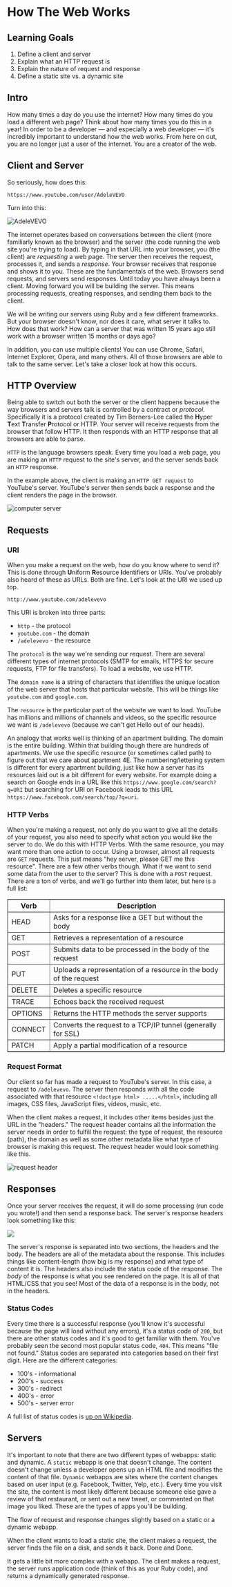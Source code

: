 # How The Web Works

## Learning Goals

1. Define a client and server
2. Explain what an HTTP request is
3. Explain the nature of request and response
4. Define a static site vs. a dynamic site

## Intro

How many times a day do you use the internet? How many times do you load a
different web page? Think about how many times you do this in a year! In order
to be a developer — and especially a web developer — it's incredibly important
to understand how the web works. From here on out, you are no longer just a user
of the internet. You are a creator of the web.

## Client and Server

So seriously, how does this:

```text
https://www.youtube.com/user/AdeleVEVO
```

Turn into this:

![AdeleVEVO](https://s3.amazonaws.com/learn-verified/request-intro.png)

The internet operates based on conversations between the client (more familiarly
known as the browser) and the server (the code running the web site you're
trying to load). By typing in that URL into your browser, you (the client) are
*requesting* a web page. The server then receives the request, processes it, and
sends a *response*. Your browser receives that response and shows it to you.
These are the fundamentals of the web. Browsers send requests, and servers send
responses. Until today you have always been a client. Moving forward you will be
building the server. This means processing requests, creating responses, and
sending them back to the client.

We will be writing our servers using Ruby and a few different frameworks. But
your browser doesn't know, nor does it care, what server it talks to. How does
that work? How can a server that was written 15 years ago still work with a
browser written 15 months or days ago? 

In addition, you can use multiple clients! You can use Chrome, Safari, Internet
Explorer, Opera, and many others. All of those browsers are able to talk to the
same server. Let's take a closer look at how this occurs.

## HTTP Overview

Being able to switch out both the server or the client happens because the way
browsers and servers talk is controlled by a contract or *protocol*.
Specifically it is a protocol created by Tim Berners-Lee called the **H**yper
**T**ext **T**ransfer **P**rotocol or HTTP. Your server will receive requests
from the browser that follow HTTP. It then responds with an HTTP response that
all browsers are able to parse.

`HTTP` is the language browsers speak. Every time you load a web page, you are
making an `HTTP` request to the site's server, and the server sends back an
`HTTP` response.

In the example above, the client is making an `HTTP GET request` to YouTube's
server. YouTube's server then sends back a response and the client renders the
page in the browser.

![computer server](https://curriculum-content.s3.amazonaws.com/how-the-web-works/Image_17_ComputerServer.png)

## Requests

### URI

When you make a request on the web, how do you know where to send it?  This is
done through **U**niform **R**esource **I**dentifiers or URIs. You've probably
also heard of these as URLs. Both are fine. Let's look at the URI we used up
top.

`http://www.youtube.com/adelevevo`

This URI is broken into three parts:

+ `http` - the protocol
+ `youtube.com` - the domain
+ `/adelevevo` - the resource

The `protocol` is the way we're sending our request. There are several different
types of internet protocols (SMTP for emails, HTTPS for secure requests, FTP for
file transfers). To load a website, we use HTTP.

The `domain name` is a string of characters that identifies the unique location
of the web server that hosts that particular website. This will be things like
`youtube.com` and `google.com`. 

The `resource` is the particular part of the website we want to load. YouTube
has millions and millions of channels and videos, so the specific resource we
want is `/adelevevo` (because we can't get Hello out of our heads).

An analogy that works well is thinking of an apartment building. The domain is
the entire building. Within that building though there are hundreds of
apartments. We use the specific resource (or sometimes called path) to figure
out that we care about apartment 4E. The numbering/lettering system is different
for every apartment building, just like how a server has its resources laid out
is a bit different for every website. For example doing a search on Google ends
in a URL like this `https://www.google.com/search?q=URI` but searching for URI
on Facebook leads to this URL `https://www.facebook.com/search/top/?q=uri`.

### HTTP Verbs

When you're making a request, not only do you want to give all the details of
your request, you also need to specify what action you would like the server to
do. We do this with HTTP Verbs. With the same resource, you may want more than
one action to occur. Using a browser, almost all requests are `GET` requests.
This just means "hey server, please GET me this resource". There are a few other
verbs though. What if we want to send some data from the user to the server?
This is done with a `POST` request. There are a ton of verbs, and we'll go
further into them later, but here is a full list:

<table border="1" cellpadding="4" cellspacing="0">
  <tr>
    <th>Verb</th>
    <th>Description</th>
  </tr>
  
  <tr>
    <td>HEAD</td>
    <td>Asks for a response like a GET but without the body</td>
  </tr>
  <tr>
    <td>GET</td>
    <td>Retrieves a representation of a resource</td>
  </tr>
  <tr>
    <td>POST</td>
    <td>Submits data to be processed in the body of the request</td>
  </tr>
  <tr>
    <td>PUT</td>
    <td>Uploads a representation of a resource in the body of the request</td>
  </tr>
  <tr>
    <td>DELETE</td>
    <td>Deletes a specific resource</td>
  </tr>
  <tr>
    <td>TRACE</td>
    <td>Echoes back the received request</td>
  </tr>
  <tr>
    <td>OPTIONS</td>
    <td>Returns the HTTP methods the server supports</td>
  </tr>
  <tr>
    <td>CONNECT</td>
    <td>Converts the request to a TCP/IP tunnel (generally for SSL)</td>
  </tr>
  <tr>
    <td>PATCH</td>
    <td>Apply a partial modification of a resource</td>
  </tr>
</table>

### Request Format

Our client so far has made a request to YouTube's server. In this case, a
request to `/adelevevo`. The server then responds with all the code associated
with that resource `<!doctype html> .....</html>`, including all images, CSS
files, JavaScript files, videos, music, etc. 

When the client makes a request, it includes other items besides just the URL in
the "headers." The request header contains all the information the server needs
in order to fulfill the request: the type of request, the resource (path), the
domain as well as some other metadata like what type of browser is making this
request. The request header would look something like this.

![request header](https://s3.amazonaws.com/learn-verified/request-header.png)

## Responses

Once your server receives the request, it will do some processing (run code you
wrote!) and then send a response back. The server's response headers look
something like this:

![](https://s3.amazonaws.com/learn-verified/response-headers.png)

The server's response is separated into two sections, the headers and the body.
The headers are all of the metadata about the response. This includes things
like content-length (how big is my response) and what type of content it is. The
headers also include the status code of the response. The *body* of the response
is what you see rendered on the page. It is all of that HTML/CSS that you see!
Most of the data of a response is in the body, not in the headers.

### Status Codes

 Every time there is a successful response (you'll know it's successful because
 the page will load without any errors), it's a status code of `200`, but there
 are other status codes and it's good to get familiar with them. You've probably
 seen the second most popular status code, `404`. This means "file not found."
 Status codes are separated into categories based on their first digit. Here are
 the different categories:

+ 100's - informational
+ 200's - success
+ 300's - redirect
+ 400's - error
+ 500's - server error

A full list of status codes is [up on Wikipedia][codes].

[codes]: https://en.wikipedia.org/wiki/List_of_HTTP_status_codes

## Servers

It's important to note that there are two different types of webapps: static and
dynamic. A `static` webapp is one that doesn't change. The content doesn't
change unless a developer opens up an HTML file and modifies the content of that
file. `Dynamic` webapps are sites where the content changes based on user input
(e.g. Facebook, Twitter, Yelp, etc.). Every time you visit the site, the content
is most likely different because someone else gave a review of that restaurant,
or sent out a new tweet, or commented on that image you liked. These are the
types of apps you'll be building.

The flow of request and response changes slightly based on a static or a dynamic
webapp.

When the client wants to load a static site, the client makes a request, the
server finds the file on a disk, and sends it back. Done and Done.

It gets a little bit more complex with a webapp. The client makes a request, the
server runs application code (think of this as your Ruby code), and returns a
dynamically generated response.
